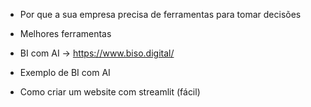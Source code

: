 - Por que a sua empresa precisa de ferramentas para tomar decisões

- Melhores ferramentas

- BI com AI -> https://www.biso.digital/

- Exemplo de BI com AI

- Como criar um website com streamlit (fácil)